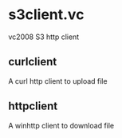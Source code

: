 # s3client.vc
vc2008 S3 http client  

## curlclient
A curl http client to upload file  

## httpclient
A winhttp client to download file  
